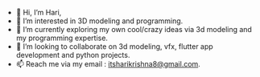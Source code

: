 - 👋 Hi, I’m Hari,
- 👀 I’m interested in 3D modeling and programming.
- 🌱 I’m currently exploring my own cool/crazy ideas via 3d modeling and my programming expertise. 
- 💞️ I’m looking to collaborate on 3d modeling, vfx, flutter app development and python projects.
- 📫 Reach me via my email : itsharikrishna8@gmail.com.
